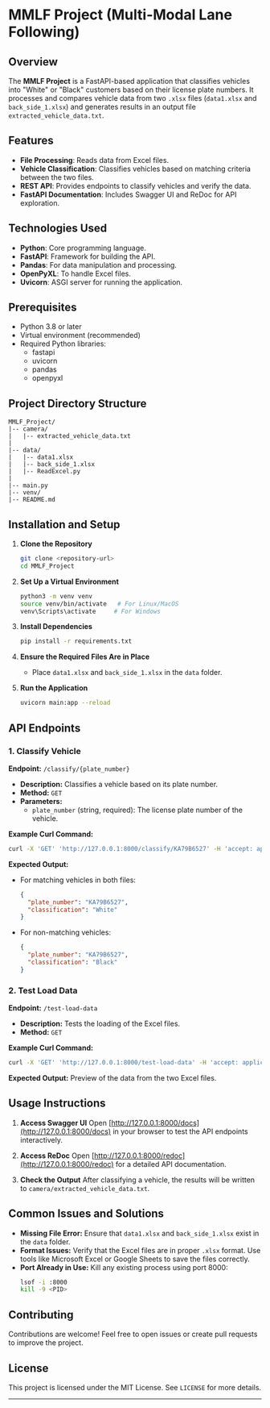 # MMLF Project (Multi-Modal Lane Following)

## Overview
The **MMLF Project** is a FastAPI-based application that classifies vehicles into "White" or "Black" customers based on their license plate numbers. It processes and compares vehicle data from two `.xlsx` files (`data1.xlsx` and `back_side_1.xlsx`) and generates results in an output file `extracted_vehicle_data.txt`.

## Features
- **File Processing**: Reads data from Excel files.
- **Vehicle Classification**: Classifies vehicles based on matching criteria between the two files.
- **REST API**: Provides endpoints to classify vehicles and verify the data.
- **FastAPI Documentation**: Includes Swagger UI and ReDoc for API exploration.

## Technologies Used
- **Python**: Core programming language.
- **FastAPI**: Framework for building the API.
- **Pandas**: For data manipulation and processing.
- **OpenPyXL**: To handle Excel files.
- **Uvicorn**: ASGI server for running the application.

## Prerequisites
- Python 3.8 or later
- Virtual environment (recommended)
- Required Python libraries:
  - fastapi
  - uvicorn
  - pandas
  - openpyxl

## Project Directory Structure
```
MMLF_Project/
|-- camera/
|   |-- extracted_vehicle_data.txt
|
|-- data/
|   |-- data1.xlsx
|   |-- back_side_1.xlsx
|   |-- ReadExcel.py
|
|-- main.py
|-- venv/
|-- README.md
```

## Installation and Setup

1. **Clone the Repository**
   ```bash
   git clone <repository-url>
   cd MMLF_Project
   ```

2. **Set Up a Virtual Environment**
   ```bash
   python3 -m venv venv
   source venv/bin/activate   # For Linux/MacOS
   venv\Scripts\activate     # For Windows
   ```

3. **Install Dependencies**
   ```bash
   pip install -r requirements.txt
   ```

4. **Ensure the Required Files Are in Place**
   - Place `data1.xlsx` and `back_side_1.xlsx` in the `data` folder.

5. **Run the Application**
   ```bash
   uvicorn main:app --reload
   ```

## API Endpoints

### 1. Classify Vehicle
**Endpoint:** `/classify/{plate_number}`

- **Description:** Classifies a vehicle based on its plate number.
- **Method:** `GET`
- **Parameters:**
  - `plate_number` (string, required): The license plate number of the vehicle.

**Example Curl Command:**
```bash
curl -X 'GET' 'http://127.0.0.1:8000/classify/KA79B6527' -H 'accept: application/json'
```

**Expected Output:**
- For matching vehicles in both files:
  ```json
  {
    "plate_number": "KA79B6527",
    "classification": "White"
  }
  ```
- For non-matching vehicles:
  ```json
  {
    "plate_number": "KA79B6527",
    "classification": "Black"
  }
  ```

### 2. Test Load Data
**Endpoint:** `/test-load-data`

- **Description:** Tests the loading of the Excel files.
- **Method:** `GET`

**Example Curl Command:**
```bash
curl -X 'GET' 'http://127.0.0.1:8000/test-load-data' -H 'accept: application/json'
```

**Expected Output:**
Preview of the data from the two Excel files.

## Usage Instructions

1. **Access Swagger UI**
   Open [http://127.0.0.1:8000/docs](http://127.0.0.1:8000/docs) in your browser to test the API endpoints interactively.

2. **Access ReDoc**
   Open [http://127.0.0.1:8000/redoc](http://127.0.0.1:8000/redoc) for a detailed API documentation.

3. **Check the Output**
   After classifying a vehicle, the results will be written to `camera/extracted_vehicle_data.txt`.

## Common Issues and Solutions

- **Missing File Error:** Ensure that `data1.xlsx` and `back_side_1.xlsx` exist in the `data` folder.
- **Format Issues:** Verify that the Excel files are in proper `.xlsx` format. Use tools like Microsoft Excel or Google Sheets to save the files correctly.
- **Port Already in Use:** Kill any existing process using port 8000:
  ```bash
  lsof -i :8000
  kill -9 <PID>
  ```

## Contributing
Contributions are welcome! Feel free to open issues or create pull requests to improve the project.

## License
This project is licensed under the MIT License. See `LICENSE` for more details.

-----

